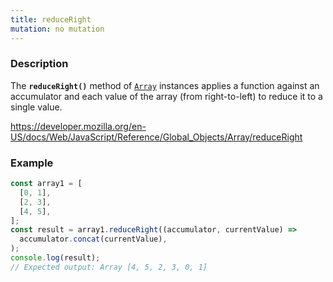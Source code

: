 ```yaml
---
title: reduceRight
mutation: no mutation
---
```


### Description

The <strong><code>reduceRight()</code></strong> method of <a href="https://developer.mozilla.org/en-US/docs/Web/JavaScript/Reference/Global_Objects/Array"><code>Array</code></a> instances applies a function against an accumulator and each value of the array (from right-to-left) to reduce it to a single value.

<a href="https://developer.mozilla.org/en-US/docs/Web/JavaScript/Reference/Global_Objects/Array/reduceRight">https://developer.mozilla.org/en-US/docs/Web/JavaScript/Reference/Global_Objects/Array/reduceRight</a>

### Example

```javascript
const array1 = [
  [0, 1],
  [2, 3],
  [4, 5],
];
const result = array1.reduceRight((accumulator, currentValue) =>
  accumulator.concat(currentValue),
);
console.log(result);
// Expected output: Array [4, 5, 2, 3, 0, 1]
```
